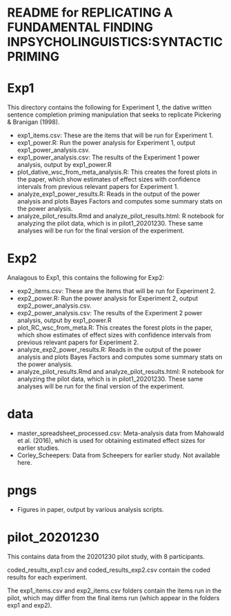 # README for REPLICATING A FUNDAMENTAL FINDING INPSYCHOLINGUISTICS:SYNTACTIC PRIMING

# Exp1

This directory contains the following for Experiment 1, the dative written sentence completion priming manipulation that seeks to replicate Pickering & Branigan (1998).

- exp1_items.csv: These are the items that will be run for Experiment 1.
- exp1_power.R: Run the power analysis for Experiment 1, output exp1_power_analysis.csv.
- exp1_power_analysis.csv: The results of the Experiment 1 power analysis, output by exp1_power.R    
- plot_dative_wsc_from_meta_analysis.R: This creates the forest plots in the paper, which show estimates of effect sizes with confidence intervals from previous relevant papers for Experiment 1.
- analyze_exp1_power_results.R: Reads in the output of the power analysis and plots Bayes Factors and computes some summary stats on the power analysis.
- analyze_pilot_results.Rmd and analyze_pilot_results.html: R notebook for analyzing the pilot data, which is in pilot1_20201230. These same analyses will be run for the final version of the experiment.

# Exp2

Analagous to Exp1, this contains the following for Exp2:

- exp2_items.csv: These are the items that will be run for Experiment 2.
- exp2_power.R: Run the power analysis for Experiment 2, output exp2_power_analysis.csv.
- exp2_power_analysis.csv: The results of the Experiment 2 power analysis, output by exp1_power.R    
- plot_RC_wsc_from_meta.R: This creates the forest plots in the paper, which show estimates of effect sizes with confidence intervals from previous relevant papers for Experiment 2.
- analyze_exp2_power_results.R: Reads in the output of the power analysis and plots Bayes Factors and computes some summary stats on the power analysis.
- analyze_pilot_results.Rmd and analyze_pilot_results.html: R notebook for analyzing the pilot data, which is in pilot1_20201230. These same analyses will be run for the final version of the experiment.

# data

- master_spreadsheet_processed.csv: Meta-analysis data from Mahowald et al. (2016), which is used for obtaining estimated effect sizes for earlier studies.
- Corley_Scheepers: Data from Scheepers for earlier study. Not available here.

# pngs
  
- Figures in paper, output by various analysis scripts.

# pilot_20201230

This contains data from the 20201230 pilot study, with 8 participants.

coded_results_exp1.csv and coded_results_exp2.csv contain the coded results for each experiment. 

The exp1_items.csv and exp2_items.csv folders contain the items run in the pilot, which may differ from the final items run (which appear in the folders exp1 and exp2).


